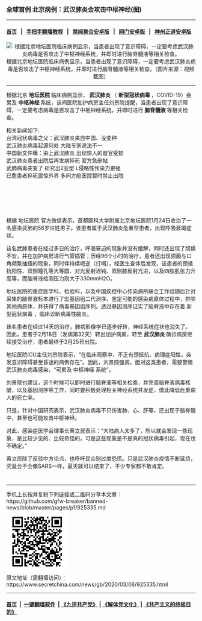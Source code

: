 ### 全球首例 北京病例：武汉肺炎会攻击中枢神经(图)
------------------------

#### [首页](https://github.com/gfw-breaker/banned-news/blob/master/README.md) &nbsp;&nbsp;|&nbsp;&nbsp; [手把手翻墙教程](https://github.com/gfw-breaker/guides/wiki) &nbsp;&nbsp;|&nbsp;&nbsp; [禁闻聚合安卓版](https://github.com/gfw-breaker/bn-android) &nbsp;&nbsp;|&nbsp;&nbsp; [网门安卓版](https://github.com/oGate2/oGate) &nbsp;&nbsp;|&nbsp;&nbsp; [神州正道安卓版](https://github.com/SzzdOgate/update) 



<div class="article_right" style="fone-color:#000">
 <p style="text-align: center;">
  <img alt="根据北京地坛医院临床病例显示，当患者出现了意识障碍，一定要考虑武汉肺炎病毒是否攻击了中枢神经系统，并即时进行脑脊髓液等相关检查。" src="//img3.secretchina.com/pic/2020/3-6/p2641581a723403369-ss.jpg"/>
  <br>
   根据北京地坛医院临床病例显示，当患者出现了意识障碍，一定要考虑武汉肺炎病毒是否攻击了中枢神经系统，并即时进行脑脊髓液等相关检查。（图片来源：视频截图）
   <span id="hideid" name="hideid" style="color:red;display:none;">
    <span href="https://www.secretchina.com">
    </span>
   </span>
  </br>
 </p>
 <div id="txt-mid1-t21-2017">
  

---


  </div>
 </div>
 <p>
  根据北京
  <strong>
   地坛医院
  </strong>
  临床病例显示，
  <strong>
   <span href="https://www.secretchina.com/news/gb/tag/武汉肺炎" target="_blank">
    武汉肺炎
   </span>
  </strong>
  （
  <strong>
   新型冠状病毒
  </strong>
  ，COVID-19）会累及
  <strong>
   中枢神经
  </strong>
  系统，该间医院加护病房主任刘景院提醒，当患者出现了意识障碍，一定要考虑病毒是否攻击了中枢神经系统，并即时进行
  <strong>
   脑脊髓液
  </strong>
  等相关检查。
  <span id="hideid" name="hideid" style="color:red;display:none;">
   <span href="https://www.secretchina.com">
   </span>
  </span>
 </p>
 <p>
  相关新闻如下:
  <br>
   <span href="https://www.secretchina.com/news/b5/2020/03/06/925299.html" target="_blank" title="台湾冠状病毒之父：武汉肺炎来自中国没变种(图)">
    台湾冠状病毒之父：武汉肺炎来自中国、没变种
   </span>
   <br>
    <span href="https://www.secretchina.com/news/b5/2020/03/05/925168.html" target="_blank" title="武汉肺炎病毒起源何处大陆专家说法不一(图)">
     武汉肺炎病毒起源何处 大陆专家说法不一
    </span>
    <br>
     <span href="https://www.secretchina.com/news/b5/2020/03/05/925148.html" target="_blank" title="中国新文件曝：染上武汉肺炎出现惊人的器官受损(图)">
      中国新文件曝：染上武汉肺炎 出现惊人的器官受损
     </span>
     <br>
      <span href="https://www.secretchina.com/news/b5/2020/03/06/925266.html" target="_blank" title="武汉肺炎患者出院后再发病猝死官方急删帖(图)">
       武汉肺炎患者出院后再发病猝死 官方急删帖
      </span>
      <br>
       <span href="https://www.secretchina.com/news/b5/2020/03/05/925213.html" target="_blank" title="武肺病毒突变了研究出2亚型L侵略性传染力更强(图)">
        武肺病毒突变了 研究出2亚型 L侵略性传染力更强
       </span>
       <br>
        <span href="https://www.secretchina.com/news/b5/2020/03/06/925320.html" target="_blank" title="已愈患者猝死震惊外界多间方舱医院暂时禁止出院(图)">
         已愈患者猝死震惊外界 多间方舱医院暂时禁止出院
        </span>
       </br>
      </br>
     </br>
    </br>
   </br>
  </br>
 </p>
 <p>
  根据
  <span href="https://www.secretchina.com/news/gb/tag/地坛医院" target="_blank">
   地坛医院
  </span>
  官方微信表示，首都医科大学附属北京地坛医院1月24日收治了一名感染武肺的56岁许姓男子。该患者属于武汉肺炎危重型患者，出现呼吸衰竭症状。
 </p>
 <p>
  该名武肺患者在经过多日的治疗，呼吸窘迫的现象并没有缓解，同时还出现了烦躁不安，并在加护病房进行气管插管；历经96个小时的治疗，患者还出现颌面与口角频繁抽搐的现象，同时伴持续呃逆（打嗝），经医生查体后发现，该患者的颈抵抗阳性、双侧瞳孔等大等圆、对光反射迟钝、双侧膝反射亢进，以及四肢肌张力升高等，而脑脊液检测压力则大于330mmH2O。
 </p>
 <p>
  地坛医院的重症医学科、检验科，以及中国疾控中心传染病所联合工作组随后针对采集的脑脊液标本进行了宏基因组二代测序、鉴定可能的感染病原体过程中，排除其他病原体，并获得了病毒基因组序列。透过基因测序证实了脑脊液中存在着
  <span href="https://www.secretchina.com/news/gb/tag/新型冠状病毒" target="_blank">
   新型冠状病毒
  </span>
  ，临床诊断病毒性脑炎。
 </p>
 <p>
  该名患者在经过14天的治疗，肺病影像学已逐步好转，神经系统症状也消失了。因此，患者于2月18日（发病第32天）转出加护病房，转至
  <strong>
   <span href="https://zh.wikipedia.org/wiki/2019%E5%86%A0%E7%8A%B6%E7%97%85%E6%AF%92%E7%97%85" target="_blank">
    武汉肺炎
   </span>
  </strong>
  确诊病房继续接受治疗，患者最终于2月25日出院。
 </p>
 <p>
  地坛医院ICU主任刘景院表示，“在临床观察中，不乏有颈抵抗、病理症阳性，突发意识障碍甚至昏迷的病例存在”。因此，刘景院强调，面对这类患者，需要警惕武汉肺炎病毒感染，“可累及
  <span href="https://www.secretchina.com/news/gb/tag/中枢神经" target="_blank">
   中枢神经
  </span>
  系统”。
 </p>
 <p>
  刘景院也建议，这个时候可以即时进行脑脊液等相关检查，并完善脑脊液病毒核酸，以及基因测序等工作，同时要积极处理相关神经系统并发症，借此降低危重病人的死亡率。
 </p>
 <p>
  只是，针对中国研究表示，武汉肺炎病毒不只伤害肺、心、肝等，还出现于脑脊髓中，甚至也可能攻击中枢神经。
 </p>
 <p>
  对此，感染症医学会理事长黄立民表示：“大陆病人太多了，所以就会发现一些现象，是比较少见的、比较奇怪的，可是这些现象是不是真的冠状病毒引起，现在也不确定。”
 </p>
 <p>
  黄立民除了反驳中方论点，也呼吁民众别过度恐慌。只是武汉肺炎疫情不断延烧，究竟会不会像SARS一样，夏天就可以结束了，不少专家都不敢肯定。
  <center>
   <div>
    <div id="txt-mid2-t22-2017" style="display: block;  max-height: 351px;  overflow: hidden;">
     <div id="SC-21xxx">
     </div>
     <ins class="adsbygoogle" data-ad-client="ca-pub-1276641434651360" data-ad-format="auto" data-ad-slot="4301710469" data-full-width-responsive="true" style="display:block">
     </ins>
    </div>
   </div>
  </center>
  <div style="padding-top:12px;">
  </div>
 </p>
</div>

<hr/>
手机上长按并复制下列链接或二维码分享本文章：<br/>
https://github.com/gfw-breaker/banned-news/blob/master/pages/p1/925335.md <br/>
<a href='https://github.com/gfw-breaker/banned-news/blob/master/pages/p1/925335.md'><img src='https://github.com/gfw-breaker/banned-news/blob/master/pages/p1/925335.md.png'/></a> <br/>
原文地址（需翻墙访问）：https://www.secretchina.com/news/gb/2020/03/06/925335.html


------------------------
#### [首页](https://github.com/gfw-breaker/banned-news/blob/master/README.md) &nbsp;|&nbsp; [一键翻墙软件](https://github.com/gfw-breaker/nogfw/blob/master/README.md) &nbsp;| [《九评共产党》](https://github.com/gfw-breaker/9ping.md/blob/master/README.md#九评之一评共产党是什么) | [《解体党文化》](https://github.com/gfw-breaker/jtdwh.md/blob/master/README.md) | [《共产主义的终极目的》](https://github.com/gfw-breaker/gczydzjmd.md/blob/master/README.md)


<img src='http://gfw-breaker.win/banned-news/pages/p1/925335.md' width='0px' height='0px'/>